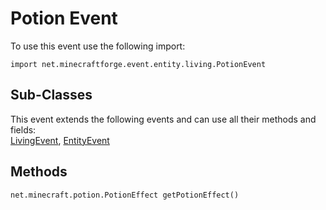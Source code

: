 # Potion Event

To use this event use the following import:
```groovy:no-line-numbers
import net.minecraftforge.event.entity.living.PotionEvent
```

## Sub-Classes
This event extends the following events and can use all their methods and fields: <br>
[LivingEvent](../living_event/index.md), [EntityEvent](../entity_event/index.md)

## Methods
```groovy:no-line-numbers
net.minecraft.potion.PotionEffect getPotionEffect()
```
